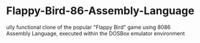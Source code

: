 # Flappy-Bird-86-Assembly-Language
ully functional clone of the popular "Flappy Bird" game using 8086 Assembly Language, executed within the DOSBox emulator environment

